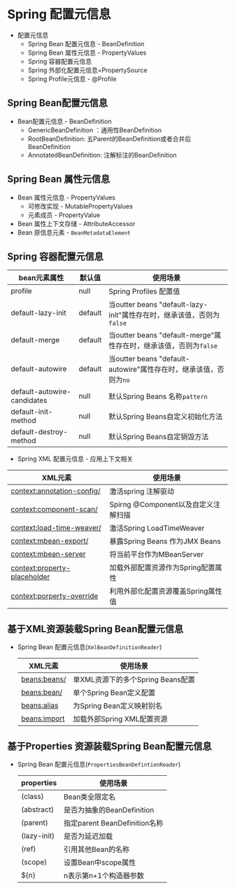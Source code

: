 # Spring 配置元信息

- 配置元信息
  - Spring Bean 配置元信息 - BeanDefinition
  - Spring Bean 属性元信息 - PropertyValues
  - Spring 容器配置元信息
  - Spring 外部化配置元信息=PropertySource
  - Spring Profile元信息 - @Profile

## Spring Bean配置元信息

- Bean配置元信息 - BeanDefinition
  - GenericBeanDefinition ：通用性BeanDefinition
  - RootBeanDefinition: 五Parent的BeanDefinition或者合并后BeanDefinition
  - AnnotatedBeanDefinition: 注解标注的BeanDefinition

## Spring Bean 属性元信息

- Bean 属性元信息 - PropertyValues
  - 可修改实现 - MutablePropertyValues
  - 元素成员 - PropertyValue
- Bean 属性上下文存储 - AttributeAccessor
- Bean 原信息元素 - `BeanMetadataElement`

## Spring 容器配置元信息

| bean元素属性                | 默认值  | 使用场景                                                     |
| --------------------------- | ------- | ------------------------------------------------------------ |
| profile                     | null    | Spring Profiles 配置值                                       |
| default-lazy-init           | default | 当outter beans "default-lazy-init"属性存在时，继承该值，否则为`false` |
| default-merge               | default | 当outter beans "default-merge"属性存在时，继承该值，否则为`false` |
| default-autowire            | default | 当outter beans "default-autowire"属性存在时，继承该值，否则为`no` |
| default-autowire-candidates | null    | 默认Spring Beans 名称`pattern`                               |
| default-init-method         | null    | 默认Spring Beans自定义初始化方法                             |
| default-destroy-method      | null    | 默认Spring Beans自定销毁方法                                 |

- Spring XML 配置元信息 - 应用上下文相关

| XML元素                        | 使用场景                            |
| ------------------------------ | ----------------------------------- |
| <context:annotation-config/>   | 激活spring 注解驱动                 |
| <context:component-scan/>      | Spirng @Component以及自定义注解扫描 |
| <context:load-time-weaver/>    | 激活Spring LoadTimeWeaver           |
| <context:mbean-export/>        | 暴露Spring Beans 作为JMX Beans      |
| <context:mbean-server>         | 将当前平台作为MBeanServer           |
| <context:property-placeholder> | 加载外部配置资源作为Spring配置属性  |
| <context:porperty-override>    | 利用外部化配置资源覆盖Spring属性值  |

## 基于XML资源装载Spring Bean配置元信息

- Spring Bean 配置元信息(`XmlBeanDefinitionReader`)

  | XML元素        | 使用场景                          |
  | -------------- | --------------------------------- |
  | <beans:beans/> | 单XML资源下的多个Spring Beans配置 |
  | <beans:bean/>  | 单个Spring Bean定义配置           |
  | <beans:alias>  | 为Spring Bean定义映射别名         |
  | <beans:import> | 加载外部Spring XML配置资源        |

## 基于Properties 资源装载Spring Bean配置元信息

- Spring Bean 配置元信息(`PropertiesBeanDefintionReader`)

  | properties  | 使用场景                      |
  | ----------- | ----------------------------- |
  | (class)     | Bean类全限定名                |
  | (abstract)  | 是否为抽象的BeanDefinition    |
  | (parent)    | 指定parent BeanDefinition名称 |
  | (lazy-init) | 是否为延迟加载                |
  | (ref)       | 引用其他Bean的名称            |
  | (scope)     | 设置Bean中scope属性           |
  | ${n}        | n表示第n+1个构造器参数        |

  

